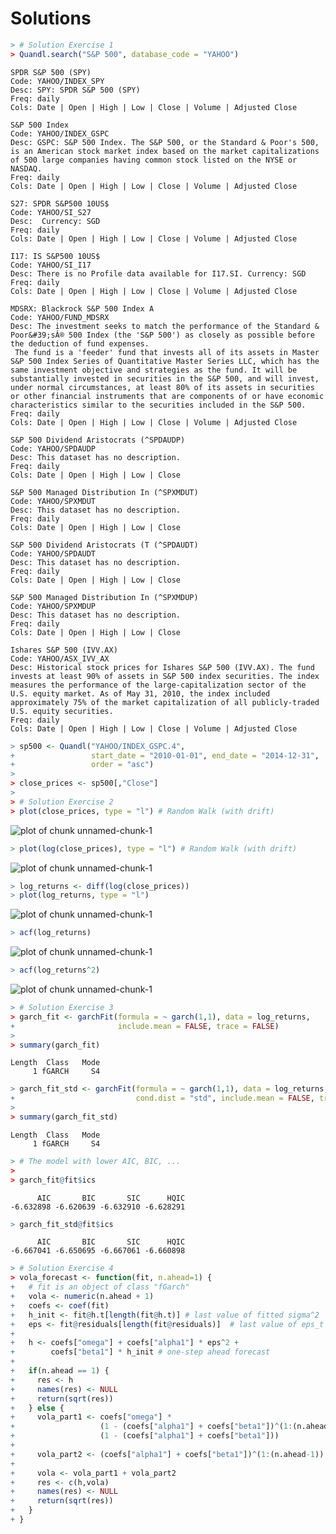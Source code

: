 # Solutions




```r
> # Solution Exercise 1
> Quandl.search("S&P 500", database_code = "YAHOO")
```

```
SPDR S&P 500 (SPY)
Code: YAHOO/INDEX_SPY
Desc: SPY: SPDR S&P 500 (SPY)
Freq: daily
Cols: Date | Open | High | Low | Close | Volume | Adjusted Close

S&P 500 Index
Code: YAHOO/INDEX_GSPC
Desc: GSPC: S&P 500 Index. The S&P 500, or the Standard & Poor's 500, is an American stock market index based on the market capitalizations of 500 large companies having common stock listed on the NYSE or NASDAQ.
Freq: daily
Cols: Date | Open | High | Low | Close | Volume | Adjusted Close

S27: SPDR S&P500 10US$
Code: YAHOO/SI_S27
Desc:  Currency: SGD
Freq: daily
Cols: Date | Open | High | Low | Close | Volume | Adjusted Close

I17: IS S&P500 10US$
Code: YAHOO/SI_I17
Desc: There is no Profile data available for I17.SI. Currency: SGD
Freq: daily
Cols: Date | Open | High | Low | Close | Volume | Adjusted Close

MDSRX: Blackrock S&P 500 Index A
Code: YAHOO/FUND_MDSRX
Desc: The investment seeks to match the performance of the Standard & Poor&#39;sÂ® 500 Index (the 'S&P 500') as closely as possible before the deduction of fund expenses.
 The fund is a 'feeder' fund that invests all of its assets in Master S&P 500 Index Series of Quantitative Master Series LLC, which has the same investment objective and strategies as the fund. It will be substantially invested in securities in the S&P 500, and will invest, under normal circumstances, at least 80% of its assets in securities or other financial instruments that are components of or have economic characteristics similar to the securities included in the S&P 500.
Freq: daily
Cols: Date | Open | High | Low | Close | Volume | Adjusted Close

S&P 500 Dividend Aristocrats (^SPDAUDP)
Code: YAHOO/SPDAUDP
Desc: This dataset has no description.
Freq: daily
Cols: Date | Open | High | Low | Close

S&P 500 Managed Distribution In (^SPXMDUT)
Code: YAHOO/SPXMDUT
Desc: This dataset has no description.
Freq: daily
Cols: Date | Open | High | Low | Close

S&P 500 Dividend Aristocrats (T (^SPDAUDT)
Code: YAHOO/SPDAUDT
Desc: This dataset has no description.
Freq: daily
Cols: Date | Open | High | Low | Close

S&P 500 Managed Distribution In (^SPXMDUP)
Code: YAHOO/SPXMDUP
Desc: This dataset has no description.
Freq: daily
Cols: Date | Open | High | Low | Close

Ishares S&P 500 (IVV.AX)
Code: YAHOO/ASX_IVV_AX
Desc: Historical stock prices for Ishares S&P 500 (IVV.AX). The fund invests at least 90% of assets in S&P 500 index securities. The index measures the performance of the large-capitalization sector of the U.S. equity market. As of May 31, 2010, the index included approximately 75% of the market capitalization of all publicly-traded U.S. equity securities.
Freq: daily
Cols: Date | Open | High | Low | Close | Volume | Adjusted Close
```

```r
> sp500 <- Quandl("YAHOO/INDEX_GSPC.4",
+                 start_date = "2010-01-01", end_date = "2014-12-31",
+                 order = "asc")
> 
> close_prices <- sp500[,"Close"]
> 
> # Solution Exercise 2
> plot(close_prices, type = "l") # Random Walk (with drift)
```

<img src="figure/unnamed-chunk-1-1.png" title="plot of chunk unnamed-chunk-1" alt="plot of chunk unnamed-chunk-1" style="display: block; margin: auto;" />

```r
> plot(log(close_prices), type = "l") # Random Walk (with drift)
```

<img src="figure/unnamed-chunk-1-2.png" title="plot of chunk unnamed-chunk-1" alt="plot of chunk unnamed-chunk-1" style="display: block; margin: auto;" />

```r
> log_returns <- diff(log(close_prices))
> plot(log_returns, type = "l")
```

<img src="figure/unnamed-chunk-1-3.png" title="plot of chunk unnamed-chunk-1" alt="plot of chunk unnamed-chunk-1" style="display: block; margin: auto;" />

```r
> acf(log_returns)
```

<img src="figure/unnamed-chunk-1-4.png" title="plot of chunk unnamed-chunk-1" alt="plot of chunk unnamed-chunk-1" style="display: block; margin: auto;" />

```r
> acf(log_returns^2)
```

<img src="figure/unnamed-chunk-1-5.png" title="plot of chunk unnamed-chunk-1" alt="plot of chunk unnamed-chunk-1" style="display: block; margin: auto;" />

```r
> # Solution Exercise 3
> garch_fit <- garchFit(formula = ~ garch(1,1), data = log_returns,
+                       include.mean = FALSE, trace = FALSE)
> 
> summary(garch_fit)
```

```
Length  Class   Mode 
     1 fGARCH     S4 
```

```r
> garch_fit_std <- garchFit(formula = ~ garch(1,1), data = log_returns,
+                           cond.dist = "std", include.mean = FALSE, trace = FALSE)
> 
> summary(garch_fit_std)
```

```
Length  Class   Mode 
     1 fGARCH     S4 
```

```r
> # The model with lower AIC, BIC, ...
> 
> garch_fit@fit$ics
```

```
      AIC       BIC       SIC      HQIC 
-6.632898 -6.620639 -6.632910 -6.628291 
```

```r
> garch_fit_std@fit$ics
```

```
      AIC       BIC       SIC      HQIC 
-6.667041 -6.650695 -6.667061 -6.660898 
```

```r
> # Solution Exercise 4
> vola_forecast <- function(fit, n.ahead=1) {
+   # fit is an object of class "fGarch"
+   vola <- numeric(n.ahead + 1)
+   coefs <- coef(fit)
+   h_init <- fit@h.t[length(fit@h.t)] # last value of fitted sigma^2
+   eps <- fit@residuals[length(fit@residuals)]  # last value of eps_t
+   
+   h <- coefs["omega"] + coefs["alpha1"] * eps^2 +
+        coefs["beta1"] * h_init # one-step ahead forecast
+   
+   if(n.ahead == 1) {
+     res <- h
+     names(res) <- NULL
+     return(sqrt(res))
+   } else {
+     vola_part1 <- coefs["omega"] *
+                   (1 - (coefs["alpha1"] + coefs["beta1"])^(1:(n.ahead-1)))/
+                   (1 - (coefs["alpha1"] + coefs["beta1"]))
+     
+     vola_part2 <- (coefs["alpha1"] + coefs["beta1"])^(1:(n.ahead-1)) * h
+   
+     vola <- vola_part1 + vola_part2
+     res <- c(h,vola)
+     names(res) <- NULL
+     return(sqrt(res))
+   }
+ }
```
